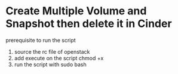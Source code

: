 # Create Multiple Volume and Snapshot then delete it in Cinder

prerequisite to run the script
1. source the rc file of openstack
2. add execute on the script chmod +x
3. run the script with sudo bash

